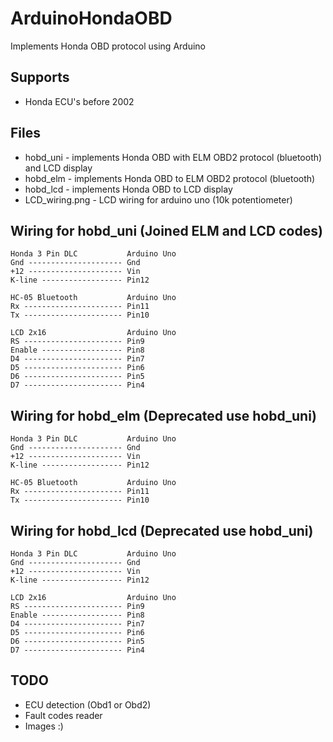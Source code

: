 ArduinoHondaOBD
===========

Implements Honda OBD protocol using Arduino


Supports
--------
* Honda ECU's before 2002


Files
-----
* hobd_uni - implements Honda OBD with ELM OBD2 protocol (bluetooth) and LCD display
* hobd_elm - implements Honda OBD to ELM OBD2 protocol (bluetooth)
* hobd_lcd - implements Honda OBD to LCD display
* LCD_wiring.png - LCD wiring for arduino uno (10k potentiometer)


Wiring for hobd_uni (Joined ELM and LCD codes)
--------------------
    Honda 3 Pin DLC           Arduino Uno
    Gnd --------------------- Gnd
    +12 --------------------- Vin
    K-line ------------------ Pin12

    HC-05 Bluetooth           Arduino Uno               
    Rx ---------------------- Pin11
    Tx ---------------------- Pin10

    LCD 2x16                  Arduino Uno               
    RS ---------------------- Pin9
    Enable ------------------ Pin8
    D4 ---------------------- Pin7
    D5 ---------------------- Pin6
    D6 ---------------------- Pin5
    D7 ---------------------- Pin4


Wiring for hobd_elm (Deprecated use hobd_uni)
--------------------
    Honda 3 Pin DLC           Arduino Uno
    Gnd --------------------- Gnd
    +12 --------------------- Vin
    K-line ------------------ Pin12

    HC-05 Bluetooth           Arduino Uno               
    Rx ---------------------- Pin11
    Tx ---------------------- Pin10


Wiring for hobd_lcd (Deprecated use hobd_uni)
---------------
    Honda 3 Pin DLC           Arduino Uno
    Gnd --------------------- Gnd
    +12 --------------------- Vin
    K-line ------------------ Pin12

    LCD 2x16                  Arduino Uno               
    RS ---------------------- Pin9
    Enable ------------------ Pin8
    D4 ---------------------- Pin7
    D5 ---------------------- Pin6
    D6 ---------------------- Pin5
    D7 ---------------------- Pin4




TODO
-----
* ECU detection (Obd1 or Obd2)
* Fault codes reader
* Images :)
